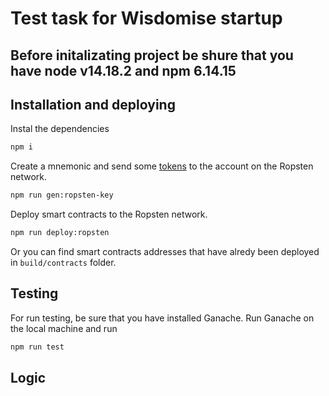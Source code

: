 # Test task for Wisdomise startup
## Before initalizating project be shure that you have node v14.18.2 and npm 6.14.15

## Installation and deploying
Instal the dependencies
```sh
npm i
```

Create a mnemonic and send some [tokens](https://faucet.ropsten.be/) to the account on the Ropsten network.
```sh
npm run gen:ropsten-key
```

Deploy smart contracts to the Ropsten network.
```sh
npm run deploy:ropsten
```
Or you can find smart contracts addresses that have alredy been deployed in `build/contracts` folder.

## Testing
For run testing, be sure that you have installed Ganache. Run Ganache on the local machine and run
```sh
npm run test
```

## Logic
